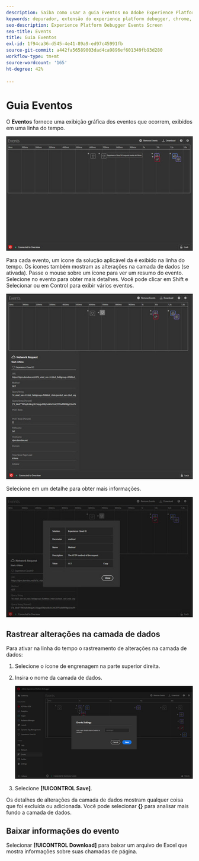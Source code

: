 ```yaml
---
description: Saiba como usar a guia Eventos no Adobe Experience Platform Debugger.
keywords: depurador, extensão do experience platform debugger, chrome, extensão, eventos, dtm, target
seo-description: Experience Platform Debugger Events Screen
seo-title: Events
title: Guia Eventos
exl-id: 1f94ca36-d545-4e41-89a9-ed97c45991fb
source-git-commit: a442fa56589003dad4ca9896ef601349fb93d280
workflow-type: tm+mt
source-wordcount: '165'
ht-degree: 42%

---
```


# Guia Eventos

O **Eventos** fornece uma exibição gráfica dos eventos que ocorrem, exibidos em uma linha do tempo.

![](assets/events.jpg)

Para cada evento, um ícone da solução aplicável da é exibido na linha do tempo. Os ícones também mostram as alterações na camada de dados (se ativada). Passe o mouse sobre um ícone para ver um resumo do evento. Selecione no evento para obter mais detalhes. Você pode clicar em Shift e Selecionar ou em Control para exibir vários eventos.

![](assets/events-details.jpg)

Selecione em um detalhe para obter mais informações.

![](assets/events-details-more.jpg)

## Rastrear alterações na camada de dados

Para ativar na linha do tempo o rastreamento de alterações na camada de dados:

1. Selecione o ícone de engrenagem na parte superior direita.
1. Insira o nome da camada de dados.

   ![](assets/event-datalayer.jpg)

1. Selecione **[!UICONTROL Save]**.

Os detalhes de alterações da camada de dados mostram qualquer coisa que foi excluída ou adicionada. Você pode selecionar **{}** para analisar mais fundo a camada de dados.

## Baixar informações do evento

Selecionar **[!UICONTROL Download]** para baixar um arquivo de Excel que mostra informações sobre suas chamadas de página.
